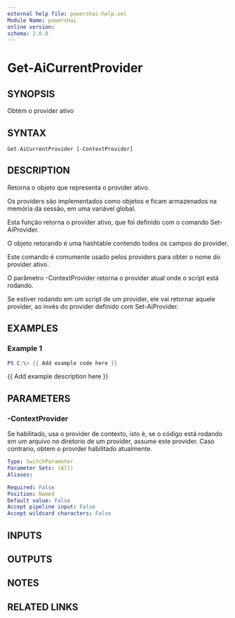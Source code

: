 ```yaml
---
external help file: powershai-help.xml
Module Name: powershai
online version:
schema: 2.0.0
---
```


# Get-AiCurrentProvider

## SYNOPSIS
Obtém o provider ativo

## SYNTAX

```
Get-AiCurrentProvider [-ContextProvider]
```

## DESCRIPTION
Retorna o objeto que representa o provider ativo.
 
Os providers são implementados como objetos e ficam armazenados na memória da sessão, em uma variável global.
 
Esta função retorna o provider ativo, que foi definido com o comando Set-AiProvider.

O objeto retorando é uma hashtable contendo todos os campos do provider.
 
Este comando é comumente usado pelos providers para obter o nome do provider ativo.
 

O parâmetro -ContextProvider retorna o provider atual onde o script está rodando.
 
Se estiver rodando em um script de um provider, ele vai retornar aquele provider, ao invés do provider definido com Set-AiProvider.

## EXAMPLES

### Example 1
```powershell
PS C:\> {{ Add example code here }}
```

{{ Add example description here }}

## PARAMETERS

### -ContextProvider
Se habilitado, usa o provider de contexto, isto é, se o código está rodando em um arquivo no diretorio de um provider, assume este provider.
Caso contrario, obtem o provider habilitado atualmente.

```yaml
Type: SwitchParameter
Parameter Sets: (All)
Aliases:

Required: False
Position: Named
Default value: False
Accept pipeline input: False
Accept wildcard characters: False
```

## INPUTS

## OUTPUTS

## NOTES

## RELATED LINKS
